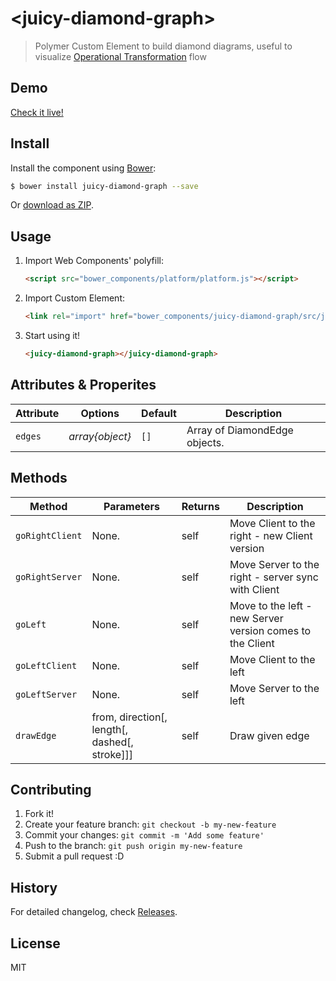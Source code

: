 # &lt;juicy-diamond-graph&gt;

> Polymer Custom Element to build diamond diagrams, useful to visualize [Operational Transformation](http://en.wikipedia.org/wiki/Operational_transformation) flow

## Demo

[Check it live!](http://Juicy.github.io/juicy-diamond-graph)

## Install

Install the component using [Bower](http://bower.io/):

```sh
$ bower install juicy-diamond-graph --save
```

Or [download as ZIP](https://github.com/Juicy/juicy-diamond-graph/archive/master.zip).

## Usage

1. Import Web Components' polyfill:

    ```html
    <script src="bower_components/platform/platform.js"></script>
    ```

2. Import Custom Element:

    ```html
    <link rel="import" href="bower_components/juicy-diamond-graph/src/juicy-diamond-graph.html">
    ```

3. Start using it!

    ```html
    <juicy-diamond-graph></juicy-diamond-graph>
    ```

## Attributes & Properites

Attribute | Options         | Default | Description
---       | ---             | ---     | ---
`edges`   | *array{object}* | `[]`    | Array of DiamondEdge objects.


## Methods

Method            | Parameters   | Returns | Description
---               | ---          | ---     | ---
`goRightClient`   | None.        | self    | Move Client to the right - new Client version
`goRightServer`   | None.        | self    | Move Server to the right - server sync with Client
`goLeft`          | None.        | self    | Move to the left - new Server version comes to the Client
`goLeftClient`    | None.        | self    | Move Client to the left
`goLeftServer`    | None.        | self    | Move Server to the left
`drawEdge`        | from, direction[, length[, dashed[, stroke]]] | self | Draw given edge


## Contributing

1. Fork it!
2. Create your feature branch: `git checkout -b my-new-feature`
3. Commit your changes: `git commit -m 'Add some feature'`
4. Push to the branch: `git push origin my-new-feature`
5. Submit a pull request :D

## History

For detailed changelog, check [Releases](https://github.com/Juicy/juicy-diamond-graph/releases).

## License

MIT
